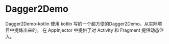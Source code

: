 # Dagger2Demo
Dagger2Demo-kotlin
使用 kotlin 写的一个超方便的Dagger2Demo，从实际项目中提炼出来的。
在 AppInjector 中提供了对 Activity 和 Fragment 提供动态注入。